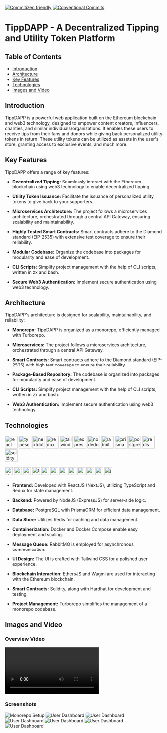 [![Commitizen friendly](https://img.shields.io/badge/commitizen-friendly-brightgreen.svg)](http://commitizen.github.io/cz-cli/)
[![Conventional Commits](https://img.shields.io/badge/Conventional%20Commits-1.0.0-yellow.svg)](https://conventionalcommits.org)

# TippDAPP - A Decentralized Tipping and Utility Token Platform

## Table of Contents

- [Introduction](#introduction)
- [Architecture](#architecture)
- [Key Features](#key-features)
- [Technologies](#technologies)
- [Images and Video](#images-and-video)
<!-- - [License](#license) -->

## Introduction

TippDAPP is a powerful web application built on the Ethereum blockchain and web3 technology, designed to empower content creators, influencers, charities, and similar individuals/organizations. It enables these users to receive tips from their fans and donors while giving back personalized utility tokens in return. These utility tokens can be utilized as assets in the user's store, granting access to exclusive events, and much more.

## Key Features

TippDAPP offers a range of key features:

- **Decentralized Tipping:** Seamlessly interact with the Ethereum blockchain using web3 technology to enable decentralized tipping.

- **Utility Token Issuance:** Facilitate the issuance of personalized utility tokens to give back to your supporters.

- **Microservices Architecture:** The project follows a microservices architecture, orchestrated through a central API Gateway, ensuring scalability and maintainability.

- **Highly Tested Smart Contracts:** Smart contracts adhere to the Diamond standard (EIP-2535) with extensive test coverage to ensure their reliability.

- **Modular Codebase:** Organize the codebase into packages for modularity and ease of development.

- **CLI Scripts:** Simplify project management with the help of CLI scripts, written in zx and bash.

- **Secure Web3 Authentication:** Implement secure authentication using web3 technology.

## Architecture

TippDAPP's architecture is designed for scalability, maintainability, and reliability:

- **Monorepo:** TippDAPP is organized as a monorepo, efficiently managed with Turborepo.

- **Microservices:** The project follows a microservices architecture, orchestrated through a central API Gateway.

- **Smart Contracts:** Smart contracts adhere to the Diamond standard (EIP-2535) with high test coverage to ensure their reliability.

- **Package-Based Repository:** The codebase is organized into packages for modularity and ease of development.

- **CLI Scripts:** Simplify project management with the help of CLI scripts, written in zx and bash.

- **Web3 Authentication:** Implement secure authentication using web3 technology.

## Technologies

<!-- [![My Skills](https://skillicons.dev/icons?i=bash,docker,express,postgres,nextjs,nodejs,postman,prisma,rabbitmq,react,redis,redux,solidity,tailwind,ts,)](https://skillicons.dev) -->

<div style="margin-block: 1.5em;">
<img height="40" width="40" title="react" alt="react" src="https://cdn.simpleicons.org/react" />
<img height="40" width="40" title="typescript" alt="typescript" src="https://cdn.simpleicons.org/typescript" />
<img height="40" width="40" title="nextdotjs" alt="nextdotjs" src="https://cdn.simpleicons.org/nextdotjs/_/eee" />
<img height="40" width="40" title="redux" alt="redux" src="https://cdn.simpleicons.org/redux" />
<img height="40" width="40" title="tailwindcss" alt="tailwindcss" src="https://cdn.simpleicons.org/tailwindcss" />
<img height="40" width="40" title="express" alt="express" src="https://cdn.simpleicons.org/express/_/eee" />
<img height="40" width="40" title="nodedotjs" alt="nodedotjs" src="https://cdn.simpleicons.org/nodedotjs" />
<img height="40" width="40" title="rabbitmq" alt="rabbitmq" src="https://cdn.simpleicons.org/rabbitmq" />
<img height="40" width="40" title="prisma" alt="prisma" src="https://cdn.simpleicons.org/prisma/_/eee" />
<img height="40" width="40" title="postgresql" alt="postgresql" src="https://cdn.simpleicons.org/postgresql" />
<img height="40" width="40" title="redis" alt="redis" src="https://cdn.simpleicons.org/redis" />
<img height="40" width="40" title="solidity" alt="solidity" src="https://cdn.simpleicons.org/solidity/_/eee" />
<br>
<br>
<img height="25" width="25" title="ethereum" alt="ethereum" src="https://cdn.simpleicons.org/ethereum" />
<img height="25" width="25" title="postman" alt="postman" src="https://cdn.simpleicons.org/postman" />
<img height="25" width="25" title="gnubash" alt="gnubash" src="https://cdn.simpleicons.org/gnubash" />
<img height="25" width="25" title="turborepo" alt="turborepo" src="https://cdn.simpleicons.org/turborepo" />
<img height="25" width="25" title="zod" alt="zod" src="https://cdn.simpleicons.org/zod" />
<img height="25" width="25" title="mocha" alt="mocha" src="https://cdn.simpleicons.org/mocha" />
<img height="25" width="25" title="openzeppelin" alt="openzeppelin" src="https://cdn.simpleicons.org/openzeppelin" />
<img height="25" width="25" title="dotenv" alt="dotenv" src="https://cdn.simpleicons.org/dotenv" />
<img height="25" width="25" title="nodemon" alt="nodemon" src="https://cdn.simpleicons.org/nodemon" />
<img height="25" width="25" title="radixui" alt="radixui" src="https://cdn.simpleicons.org/radixui/_/eee" />
<img height="25" width="25" title="reactquery" alt="reactquery" src="https://cdn.simpleicons.org/reactquery" />
<img height="25" width="25" title="jsonwebtokens" alt="jsonwebtokens" src="https://cdn.simpleicons.org/jsonwebtokens/purple" />
</div>

- **Frontend:** Developed with ReactJS (NextJS), utilizing TypeScript and Redux for state management.

- **Backend:** Powered by NodeJS (ExpressJS) for server-side logic.

- **Database:** PostgreSQL with PrismaORM for efficient data management.

- **Data Store:** Utilizes Redis for caching and data management.

- **Containerization:** Docker and Docker Compose enable easy deployment and scaling.

- **Message Queue:** RabbitMQ is employed for asynchronous communication.

- **UI Design:** The UI is crafted with Tailwind CSS for a polished user experience.

- **Blockchain Interaction:** EthersJS and Wagmi are used for interacting with the Ethereum blockchain.

- **Smart Contracts:** Solidity, along with Hardhat for development and testing.

- **Project Management:** Turborepo simplifies the management of a monorepo codebase.

## Images and Video

### Overview Video

<!-- [<img src="./doc/media/dashboard.jpg" width="100%">](https://youtu.be/G2ty-_-b6LY 'TipDPP Overview') -->
![TipDAPP Overview](./doc/media/tipdapp_overview.mp4)

### Screenshots

![Monorepo Setup](./doc/media/monorepo_setup.jpg)
![User Dashboard](./doc/media/dashboard.jpg)
![User Dashboard](./doc/media/connect_ethereum.jpg)
![User Dashboard](./doc/media/verify_nonce.jpg)
![User Dashboard](./doc/media/signup_step_1.jpg)
![User Dashboard](./doc/media/signup_step_2.jpg)
![User Dashboard](./doc/media/tip_quick_view.jpg)

<!--

## License

TippDAPP is licensed under the [MIT License](LICENSE.md). Feel free to fork the project and use it according to the terms of the license. -->
